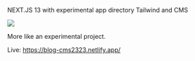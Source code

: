 NEXT.JS 13 with experimental app directory Tailwind and CMS

![](animation.gif)

More like an experimental project.

Live: https://blog-cms2323.netlify.app/
